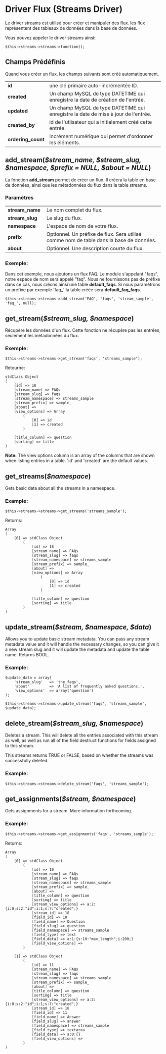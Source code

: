 # Driver Flux (Streams Driver)

Le driver streams est utilisé pour créer et manipuler des flux. les flux représentent des tableaux de données dans la base de données.

Vous pouvez appeler le driver streams ainsi:

	$this->streams->streams->function();
	
## Champs Prédéfinis

Quand vous créer un flux, les champs suivants sont créé automatiquement.

<table>
	<tr>
		<td width="25%"><strong>id</strong>
		<td>une clé primaire auto-incrémentée ID.</td>
	</tr>
	<tr>
		<td><strong>created</strong>
		<td>Un champ MySQL de type DATETIME qui enregistre la date de création de l'entrée.</td>
	</tr>
	<tr>
		<td><strong>updated</strong>
		<td>Un champ MySQL de type DATETIME qui enregistre la date de mise à jour de l'entrée.</td>
	</tr>
	<tr>
		<td><strong>created_by</strong>
		<td>id de l'utlisateur qui a initialement créé cette entrée.</td>
	</tr>
	<tr>
		<td><strong>ordering_count</strong>
		<td>Incrément numérique qui permet d'ordonner les éléments.</td>
	</tr>
</table>

## add_stream(<var>$stream\_name, $stream\_slug, $namespace, $prefix = NULL, $about = NULL</var>)

La fonction **add_stream** permet de créer un flux. Il créera la table en base de données, ainsi que les métadonnées du flux dans la table streams.
	
### Paramètres

<table>
	<tr>
		<td width="25%"><strong>stream_name</strong>
		<td>Le nom complet du flux.</td>
	</tr>
	<tr>
		<td><strong>stream_slug</strong>
		<td>Le slug du flux.</td>
	</tr>
	<tr>
		<td><strong>namespace</strong>
		<td>L'espace de nom de votre flux.</td>
	</tr>
	<tr>
		<td><strong>prefix</strong>
		<td>Optionnel. Un préfixe de flux. Sera utilisé comme nom de table dans la base de données.</td>
	</tr>
	<tr>
		<td><strong>about</strong>
		<td>Optionnel. Une description courte du flux.</td>
	</tr>
</table>

### Exemple:

Dans cet exemple, nous ajoutons un flux FAQ. Le module s'appelant "faqs", notre espace de nom sera appelé "faq". Nous ne fournissons pas de préfixe dans ce cas, nous créons ainsi une table **default_faqs**. Si nous paramétrons un préfixe par exemple 'faq_' la table créée sera **default\_faq\_faqs**.

	$this->streams->streams->add_stream('FAQ', 'faqs', 'stream_sample', 'faq_', null);

## get_stream(<var>$stream\_slug, $namespace</var>)

Récupère les données d'un flux. Cette fonction ne récupère pas les entrées, seulement les métadonnées du flux.
	
### Exemple:

	$this->streams->streams->get_stream('faqs', 'streams_sample');

Retourne:
	
	stdClass Object
	(
	    [id] => 18
	    [stream_name] => FAQs
	    [stream_slug] => faqs
	    [stream_namespace] => streams_sample
	    [stream_prefix] => sample_
	    [about] => 
	    [view_options] => Array
	        (
	            [0] => id
	            [1] => created
	        )
	
	    [title_column] => question
	    [sorting] => title
	)
	
<div class="tip"><strong>Note:</strong> The view options column is an array of the columns that are shown when listing entries in a table. 'id' and 'created' are the default values.</div>

## get_streams(<var>$namespace</var>)

Gets basic data about all the streams in a namespace.

### Example:

	$this->streams->streams->get_streams('streams_sample');
	
Returns:

	Array
	(
	    [0] => stdClass Object
	        (
	            [id] => 18
	            [stream_name] => FAQs
	            [stream_slug] => faqs
	            [stream_namespace] => streams_sample
	            [stream_prefix] => sample_
	            [about] => 
	            [view_options] => Array
	                (
	                    [0] => id
	                    [1] => created
	                )
	
	            [title_column] => question
	            [sorting] => title
	        )
	)

## update_stream(<var>$stream, $namespace, $data</var>)

Allows you to update basic stream metadata. You can pass any stream metadata value and it will handle the necessary changes, so you can give it a new stream slug and it will update the metadata and update the table name. Returns BOOL.

### Example:

	$update_data = array(
		'stream_slug'	=> 'the_faqs',
		'about'			=> 'A list of frequently asked questions.',
		'view_options'	=> array('question')
	);
	
	$this->streams->streams->update_stream('faqs', 'streams_sample', $update_data);

## delete_stream(<var>$stream\_slug, $namespace</var>)

Deletes a stream. This will delete all the entries associated with this stream as well, as well as run all of the field destruct functions for fields assigned to this stream.

This streams returns TRUE or FALSE, based on whether the streams was successfully deleted.
		
### Example:

	$this->streams->streams->delete_stream('faqs', 'streams_sample');

## get_assignments(<var>$stream, $namespace</var>)

Gets assignments for a stream. More information forthcoming.

### Example:

	$this->streams->streams->get_assignments('faqs', 'streams_sample');
	
Returns:

	Array
	(
	    [0] => stdClass Object
	        (
	            [id] => 10
	            [stream_name] => FAQs
	            [stream_slug] => faqs
	            [stream_namespace] => streams_sample
	            [stream_prefix] => sample_
	            [about] => 
	            [title_column] => question
	            [sorting] => title
	            [stream_view_options] => a:2:{i:0;s:2:"id";i:1;s:7:"created";}
	            [stream_id] => 18
	            [field_id] => 10
	            [field_name] => Question
	            [field_slug] => question
	            [field_namespace] => streams_sample
	            [field_type] => text
	            [field_data] => a:1:{s:10:"max_length";i:200;}
	            [field_view_options] => 
	        )
	
	    [1] => stdClass Object
	        (
	            [id] => 11
	            [stream_name] => FAQs
	            [stream_slug] => faqs
	            [stream_namespace] => streams_sample
	            [stream_prefix] => sample_
	            [about] => 
	            [title_column] => question
	            [sorting] => title
	            [stream_view_options] => a:2:{i:0;s:2:"id";i:1;s:7:"created";}
	            [stream_id] => 18
	            [field_id] => 11
	            [field_name] => Answer
	            [field_slug] => answer
	            [field_namespace] => streams_sample
	            [field_type] => textarea
	            [field_data] => a:0:{}
	            [field_view_options] => 
	        )
	)